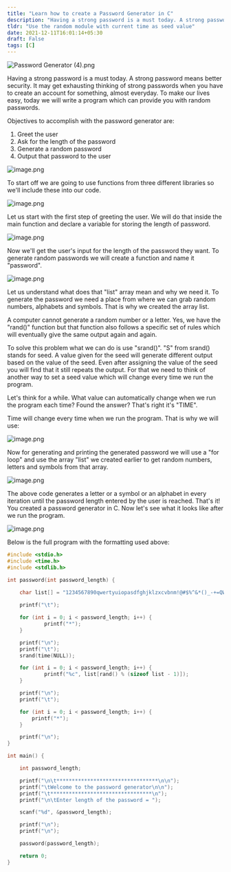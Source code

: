 ```yaml
---
title: "Learn how to create a Password Generator in C"
description: "Having a strong password is a must today. A strong password means better security. It may get exhausting thinking of strong passwords when you have to create an account for something, almost everyday. To make our lives easy, today we will write a program which can provide you with random passwords."
tldr: "Use the random module with current time as seed value"
date: 2021-12-11T16:01:14+05:30
draft: False
tags: [C]
---
```


![Password Generator (4).png](https://cdn.hashnode.com/res/hashnode/image/upload/v1637848994298/XtKItK1Ng.png)

Having a strong password is a must today. A strong password means better security. It may get exhausting thinking of strong passwords when you have to create an account for something, almost everyday. To make our lives easy, today we will write a program which can provide you with random passwords.

Objectives to accomplish with the password generator are:


1. Greet the user
2. Ask for the length of the password
3. Generate a random password
4. Output that password to the user


![image.png](https://cdn.hashnode.com/res/hashnode/image/upload/v1637812446677/glybA6aPI.png)

To start off we are going to use functions from three different libraries so we'll include these into our code.


![image.png](https://cdn.hashnode.com/res/hashnode/image/upload/v1637812486011/Bb2GHMskr.png)

Let us start with the first step of greeting the user. We will do that inside the main function and declare a variable for storing the length of password.



![image.png](https://cdn.hashnode.com/res/hashnode/image/upload/v1637812505693/K9_ki3Z0D.png)


Now we'll get the user's input for the length of the password they want.
To generate random passwords we will create a function and name it "password".



![image.png](https://cdn.hashnode.com/res/hashnode/image/upload/v1637812535454/qBSGOD7jB.png)

Let us understand what does that "list" array mean and why we need it.
To generate the password we need a place from where we can grab random numbers, alphabets and symbols. That is why we created the array list.

A computer cannot generate a random number or a letter. Yes, we have the "rand()" function but that function also follows a specific set of rules which will eventually give the same output again and again.

To solve this problem what we can do is use "srand()".
"S" from srand() stands for seed. A value given for the seed will generate different output based on the value of the seed.
Even after assigning the value of the seed you will find that it still repeats the output. For that we need to think of another way to set a seed value which will change every time we run the program.


Let's think for a while.
What value can automatically change when we run the program each time?
Found the answer?
That's right it's "TIME".

Time will change every time when we run the program. That is why we will use:

![image.png](https://cdn.hashnode.com/res/hashnode/image/upload/v1637812619789/fW_YqK-BS.png)

Now for generating and printing the generated password we will use a "for loop" and use the array "list" we created earlier to get random numbers, letters and symbols from that array.


![image.png](https://cdn.hashnode.com/res/hashnode/image/upload/v1637812646802/LkPJp-vT9.png)

The above code generates a letter or a symbol or an alphabet in every iteration until the password length entered by the user is reached.
That's it! You created a password generator in C.
Now let's see what it looks like after we run the program.



![image.png](https://cdn.hashnode.com/res/hashnode/image/upload/v1637812666343/TvH4h487M.png)


Below is the full program with the formatting used above:


```C
#include <stdio.h>
#include <time.h>
#include <stdlib.h>

int password(int password_length) {

    char list[] = "1234567890qwertyuiopasdfghjklzxcvbnm!@#$%^&*()_-+=QWERTYUIOPASDFGHJKLZXCVBNM[]{};':\"<>,.?/\|"; 
    
    printf("\t");

    for (int i = 0; i < password_length; i++) {
            printf("*");
    }

    printf("\n");
    printf("\t");
    srand(time(NULL));

    for (int i = 0; i < password_length; i++) {
            printf("%c", list[rand() % (sizeof list - 1)]);
    }

    printf("\n");
    printf("\t");

    for (int i = 0; i < password_length; i++) {
        printf("*");
    }

    printf("\n");
}

int main() {

    int password_length;

    printf("\n\t*********************************\n\n");
    printf("\tWelcome to the password generator\n\n");
    printf("\t*********************************\n");
    printf("\n\tEnter length of the password = ");

    scanf("%d", &password_length);

    printf("\n");
    printf("\n");

    password(password_length);

    return 0;
}
``` 

